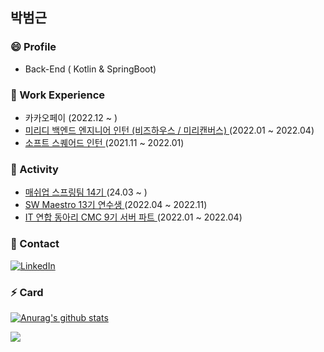 
<!--
**bbeomgeun/bbeomgeun** is a ✨ _special_ ✨ repository because its `README.md` (this file) appears on your GitHub profile.

Here are some ideas to get you started:

- 🔭 I’m currently working on ...
- 🌱 I’m currently learning ...
- 👯 I’m looking to collaborate on ...
- 🤔 I’m looking for help with ...
- 💬 Ask me about ...
- 📫 How to reach me: ...
- 😄 Pronouns: ...
- ⚡ Fun fact: ...
-->

<h2> 박범근 </h2>

<h3> 😄 Profile </h3>

- Back-End ( Kotlin & SpringBoot)

<h3> 🌱 Work Experience </h3>

- 카카오페이 (2022.12 ~ )
- <a href = https://www.bizhows.com/> 미리디 백엔드 엔지니어 인턴 (비즈하우스 / 미리캔버스) </a> (2022.01 ~ 2022.04)
- <a href = https://www.softsquared.com/>소프트 스퀘어드 인턴 </a> (2021.11 ~ 2022.01) 

<h3> 🔭 Activity </h3>

- <a href = https://mash-up.kr/>매쉬업 스프링팀 14기 </a>(24.03 ~ )
- <a href = https://www.swmaestro.org/sw/main/main.do>SW Maestro 13기 연수생 </a>(2022.04 ~ 2022.11)
- <a href = https://makeus.in/> IT 연합 동아리 CMC 9기 서버 파트 </a>(2022.01 ~ 2022.04) 

<h3> 💬 Contact </h3>

[![LinkedIn](https://img.shields.io/badge/-LinkedIn-0077b5?style=flat-square&logo=linkedin&logoColor=white&link=https://www.linkedin.com/in/%EB%B2%94%EA%B7%BC-%EB%B0%95-720149230/)](https://www.linkedin.com/in/%EB%B2%94%EA%B7%BC-%EB%B0%95-720149230/)

<h3> ⚡ Card </h3>

 [![Anurag's github stats](https://github-readme-stats.vercel.app/api?username=bbeomgeun)](https://github.com/anuraghazra/github-readme-stats)
 
<img src="http://mazassumnida.wtf/api/v2/generate_badge?boj=miki308">  
